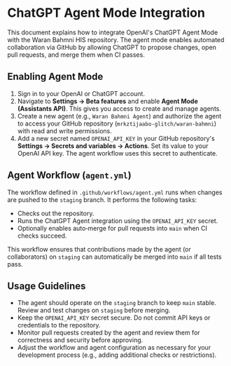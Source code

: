 # ChatGPT Agent Mode Integration

This document explains how to integrate OpenAI's ChatGPT Agent Mode with the Waran Bahmni HIS repository. The agent mode enables automated collaboration via GitHub by allowing ChatGPT to propose changes, open pull requests, and merge them when CI passes.

## Enabling Agent Mode

1. Sign in to your OpenAI or ChatGPT account.
2. Navigate to **Settings → Beta features** and enable **Agent Mode (Assistants API)**. This gives you access to create and manage agents.
3. Create a new agent (e.g., `Waran Bahmni Agent`) and authorize the agent to access your GitHub repository (`mrkztijaabo-glitch/waran-bahmni`) with read and write permissions.
4. Add a new secret named `OPENAI_API_KEY` in your GitHub repository's **Settings → Secrets and variables → Actions**. Set its value to your OpenAI API key. The agent workflow uses this secret to authenticate.

## Agent Workflow (`agent.yml`)

The workflow defined in `.github/workflows/agent.yml` runs when changes are pushed to the `staging` branch. It performs the following tasks:

- Checks out the repository.
- Runs the ChatGPT Agent integration using the `OPENAI_API_KEY` secret.
- Optionally enables auto‑merge for pull requests into `main` when CI checks succeed.

This workflow ensures that contributions made by the agent (or collaborators) on `staging` can automatically be merged into `main` if all tests pass.

## Usage Guidelines

- The agent should operate on the `staging` branch to keep `main` stable. Review and test changes on `staging` before merging.
- Keep the `OPENAI_API_KEY` secret secure. Do not commit API keys or credentials to the repository.
- Monitor pull requests created by the agent and review them for correctness and security before approving.
- Adjust the workflow and agent configuration as necessary for your development process (e.g., adding additional checks or restrictions).
